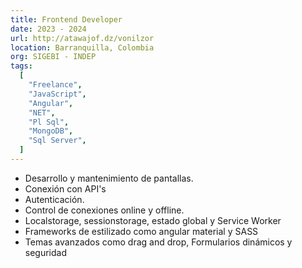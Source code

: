```yaml
---
title: Frontend Developer
date: 2023 - 2024
url: http://atawajof.dz/vonilzor
location: Barranquilla, Colombia
org: SIGEBI - INDEP
tags:
  [
    "Freelance",
    "JavaScript",
    "Angular",
    "NET",
    "Pl Sql",
    "MongoDB",
    "Sql Server",
  ]
---
```


- Desarrollo y mantenimiento de pantallas.
- Conexión con API's
- Autenticación.
- Control de conexiones online y offline.
- Localstorage, sessionstorage, estado global y Service Worker
- Frameworks de estilizado como angular material y SASS
- Temas avanzados como drag and drop, Formularios dinámicos y seguridad